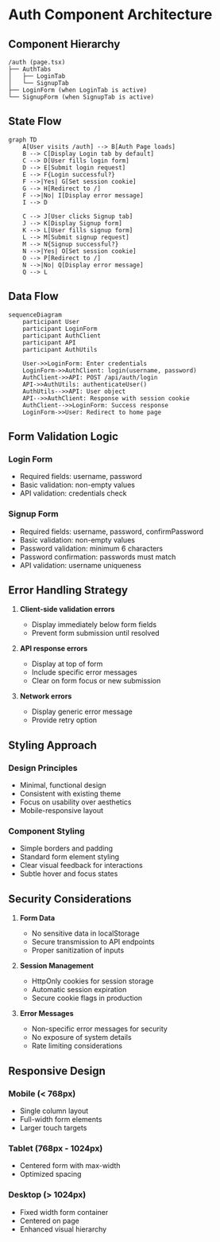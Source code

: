 # Auth Component Architecture

## Component Hierarchy

```
/auth (page.tsx)
├── AuthTabs
│   ├── LoginTab
│   └── SignupTab
├── LoginForm (when LoginTab is active)
└── SignupForm (when SignupTab is active)
```

## State Flow

```mermaid
graph TD
    A[User visits /auth] --> B[Auth Page loads]
    B --> C[Display Login tab by default]
    C --> D[User fills login form]
    D --> E[Submit login request]
    E --> F{Login successful?}
    F -->|Yes| G[Set session cookie]
    G --> H[Redirect to /]
    F -->|No| I[Display error message]
    I --> D

    C --> J[User clicks Signup tab]
    J --> K[Display Signup form]
    K --> L[User fills signup form]
    L --> M[Submit signup request]
    M --> N{Signup successful?}
    N -->|Yes| O[Set session cookie]
    O --> P[Redirect to /]
    N -->|No| Q[Display error message]
    Q --> L
```

## Data Flow

```mermaid
sequenceDiagram
    participant User
    participant LoginForm
    participant AuthClient
    participant API
    participant AuthUtils

    User->>LoginForm: Enter credentials
    LoginForm->>AuthClient: login(username, password)
    AuthClient->>API: POST /api/auth/login
    API->>AuthUtils: authenticateUser()
    AuthUtils-->>API: User object
    API-->>AuthClient: Response with session cookie
    AuthClient-->>LoginForm: Success response
    LoginForm->>User: Redirect to home page
```

## Form Validation Logic

### Login Form

- Required fields: username, password
- Basic validation: non-empty values
- API validation: credentials check

### Signup Form

- Required fields: username, password, confirmPassword
- Basic validation: non-empty values
- Password validation: minimum 6 characters
- Password confirmation: passwords must match
- API validation: username uniqueness

## Error Handling Strategy

1. **Client-side validation errors**

   - Display immediately below form fields
   - Prevent form submission until resolved

2. **API response errors**

   - Display at top of form
   - Include specific error messages
   - Clear on form focus or new submission

3. **Network errors**
   - Display generic error message
   - Provide retry option

## Styling Approach

### Design Principles

- Minimal, functional design
- Consistent with existing theme
- Focus on usability over aesthetics
- Mobile-responsive layout

### Component Styling

- Simple borders and padding
- Standard form element styling
- Clear visual feedback for interactions
- Subtle hover and focus states

## Security Considerations

1. **Form Data**

   - No sensitive data in localStorage
   - Secure transmission to API endpoints
   - Proper sanitization of inputs

2. **Session Management**

   - HttpOnly cookies for session storage
   - Automatic session expiration
   - Secure cookie flags in production

3. **Error Messages**
   - Non-specific error messages for security
   - No exposure of system details
   - Rate limiting considerations

## Responsive Design

### Mobile (< 768px)

- Single column layout
- Full-width form elements
- Larger touch targets

### Tablet (768px - 1024px)

- Centered form with max-width
- Optimized spacing

### Desktop (> 1024px)

- Fixed width form container
- Centered on page
- Enhanced visual hierarchy
